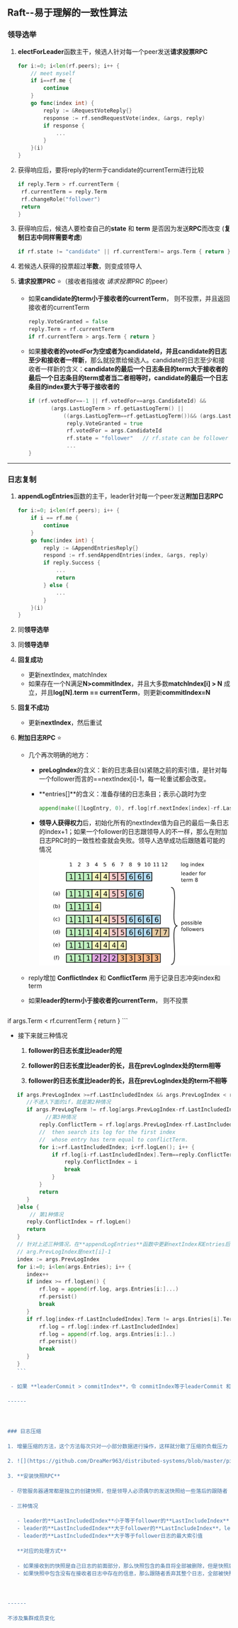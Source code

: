 ## Raft--易于理解的一致性算法

### 领导选举

1. **electForLeader**函数主干，候选人针对每一个peer发送**请求投票RPC**

   ```go
   for i:=0; i<len(rf.peers); i++ {
       // meet myself
       if i==rf.me {
           continue
       }
       go func(index int) {
           reply := &RequestVoteReply{}
           response := rf.sendRequestVote(index, &args, reply)
           if response {
               ...
           }
       }(i)
   }
   ```

2. 获得响应后，要将reply的term于candidate的currentTerm进行比较

   ```go
   if reply.Term > rf.currentTerm {
   	rf.currentTerm = reply.Term
   	rf.changeRole("follower")
   	return
   }
   ```

3. 获得响应后，候选人要检查自己的**state** 和 **term** 是否因为发送**RPC**而改变 (**复制日志中同样需要考虑**)

   ```go
   if rf.state != "candidate" || rf.currentTerm!= args.Term { return }
   ```

4. 若候选人获得的投票超过**半数**，则变成领导人

5. **请求投票PRC** ⭐（接收者指接收 *请求投票PRC* 的peer）

   - 如果**candidate的term小于接收者的currentTerm**， 则不投票，并且返回接收者的currentTerm

     ```go
     reply.VoteGranted = false
     reply.Term = rf.currentTerm
     if rf.currentTerm > args.Term { return }
     ```

   - 如果**接收者的votedFor为空或者为candidateId，并且candidate的日志至少和接收者一样新**，那么就投票给候选人。candidate的日志至少和接收者一样新的含义：**candidate的最后一个日志条目的term大于接收者的最后一个日志条目的term或者当二者相等时，candidate的最后一个日志条目的index要大于等于接收者的**

     ```go
     if (rf.votedFor==-1 || rf.votedFor==args.CandidateId) &&
     		(args.LastLogTerm > rf.getLastLogTerm() ||
     			((args.LastLogTerm==rf.getLastLogTerm())&& (args.LastLogIndex>=rf.getLastLogIndex()))) {
                 reply.VoteGranted = true
                 rf.votedFor = args.CandidateId
                 rf.state = "follower"   // rf.state can be follower or candidate
                 ...
     }
     ```

------



### 日志复制

1. **appendLogEntries**函数的主干，leader针对每一个peer发送**附加日志RPC**

   ```go
   for i:=0; i<len(rf.peers); i++ {
       if i == rf.me {
           continue
       }
       go func(index int) {
           reply := &AppendEntriesReply{}
           respond := rf.sendAppendEntries(index, &args, reply)
           if reply.Success {
               ...
               return
           } else {
               ...
           }
       }(i)
   }
   ```

2. 同**领导选举**

3. 同**领导选举**

4. **回复成功**

   - 更新nextIndex, matchIndex
   - 如果存在一个N满足**N>commitIndex**，并且大多数**matchIndex[i] > N** 成立，并且**log[N].term == currentTerm**，则更新**commitIndex=N**

5. **回复不成功**

   - 更新**nextIndex**，然后重试

6. **附加日志RPC** ⭐

   - 几个再次明确的地方：

     - **preLogIndex**的含义：新的日志条目(s)紧随之前的索引值，是针对每一个follower而言的==nextIndex[i]-1，每一轮重试都会改变。

     - **entries[]**的含义：准备存储的日志条目；表示心跳时为空

       ```go
       append(make([]LogEntry, 0), rf.log[rf.nextIndex[index]-rf.LastIncludedIndex:]...)
       ```

     - **领导人获得权力**后，初始化所有的nextIndex值为自己的最后一条日志的index+1；如果一个follower的日志跟领导人的不一样，那么在附加日志PRC时的一致性检查就会失败。领导人选举成功后跟随着可能的情况

       ![](https://github.com/DreaMer963/distributed-systems/blob/master/pic/appendLog.jpg)

   - reply增加 **ConflictIndex** 和 **ConflictTerm** 用于记录日志冲突index和term

   - 如果**leader的term小于接收者的currentTerm**， 则不投票

     ```go
  if args.Term < rf.currentTerm { return }
     ```
   
   - 接下来就三种情况

     1. **follower的日志长度比leader的短**

     2. **follower的日志长度比leader的长，且在prevLogIndex处的term相等**

     3. **follower的日志长度比leader的长，且在prevLogIndex处的term不相等**

     
  ```go
     if args.PrevLogIndex >=rf.LastIncludedIndex && args.PrevLogIndex < rf.logLen() {
     	//不进入下面的if，就是第2种情况
     	if args.PrevLogTerm != rf.log[args.PrevLogIndex-rf.LastIncludedIndex].Term {
              //第3种情况
     		reply.ConflictTerm = rf.log[args.PrevLogIndex-rf.LastIncludedIndex].Term
     		//  then search its log for the first index
     		//  whose entry has term equal to conflictTerm.
     		for i:=rf.LastIncludedIndex; i<rf.logLen(); i++ {
     			if rf.log[i-rf.LastIncludedIndex].Term==reply.ConflictTerm {
     				reply.ConflictIndex = i
     				break
     			}
     		}
     		return
     	}
     }else {
         // 第1种情况
     	reply.ConflictIndex = rf.logLen()
     	return
     }
     // 针对上述三种情况，在**appendLogEntries**函数中更新nextIndex和Entries后 进行如下日志一致性处理
     // arg.PrevLogIndex是next[i]-1
     index := args.PrevLogIndex
     for i:=0; i<len(args.Entries); i++ {
     	index++
     	if index >= rf.logLen() {
     		rf.log = append(rf.log, args.Entries[i:]...)
     		rf.persist()
     		break
     	}
     	if rf.log[index-rf.LastIncludedIndex].Term != args.Entries[i].Term {
     		rf.log = rf.log[:index-rf.LastIncludedIndex]
     		rf.log = append(rf.log, args.Entries[i:]..)
     		rf.persist()
     		break
     	}
     }
     ```
     
   - 如果 **leaderCommit > commitIndex**，令 commitIndex等于leaderCommit 和新日志条目索引值中较小的一个

------



### 日志压缩

1. 增量压缩的方法，这个方法每次只对一小部分数据进行操作，这样就分散了压缩的负载压力

2. ![](https://github.com/DreaMer963/distributed-systems/blob/master/pic/log-compact.jpg)

3. **安装快照RPC**

   - 尽管服务器通常都是独立的创建快照，但是领导人必须偶尔的发送快照给一些落后的跟随者

   - 三种情况

     - leader的**LastIncludedIndex**小于等于follower的**LastIncludeIndex**
     - leader的**LastIncludedIndex**大于follower的**LastIncludeIndex**，leader的**LastIncludedIndex**小于follower日志的最大索引值
     - leader的**LastIncludedIndex**大于等于follower日志的最大索引值

     **对应的处理方式**

     - 如果接收到的快照是自己日志的前面部分，那么快照包含的条目将全部被删除，但是快照后面的条目仍然有效，要保留
     - 如果快照中包含没有在接收者日志中存在的信息，那么跟随者丢弃其整个日志，全部被快照取代。



------

不涉及集群成员变化